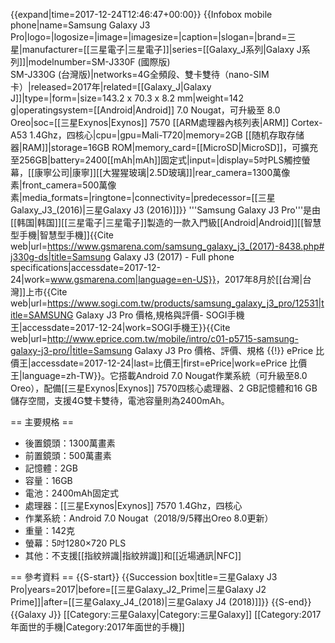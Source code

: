 {{expand|time=2017-12-24T12:46:47+00:00}}
{{Infobox mobile phone|name=Samsung Galaxy J3 Pro|logo=|logosize=|image=|imagesize=|caption=|slogan=|brand=三星|manufacturer=[[三星電子|三星電子]]|series=[[Galaxy_J系列|Galaxy J系列]]|modelnumber=SM-J330F (國際版)<br/>SM-J330G (台灣版)|networks=4G全頻段、雙卡雙待（nano-SIM卡）|released=2017年|related=[[Galaxy_J|Galaxy J]]|type=|form=|size=143.2 x 70.3 x 8.2 mm|weight=142 g|operatingsystem=[[Android|Android]] 7.0 Nougat，可升級至 8.0 Oreo|soc=[[三星Exynos|Exynos]] 7570 [[ARM處理器內核列表|ARM]] Cortex-A53 1.4Ghz，四核心|cpu=|gpu=Mali-T720|memory=2GB [[随机存取存储器|RAM]]|storage=16GB ROM|memory_card=[[MicroSD|MicroSD]]，可擴充至256GB|battery=2400[[mAh|mAh]]固定式|input=|display=5吋PLS觸控螢幕，[[康寧公司|康寧]][[大猩猩玻璃|2.5D玻璃]]|rear_camera=1300萬像素|front_camera=500萬像素|media_formats=|ringtone=|connectivity=|predecessor=[[三星Galaxy_J3_(2016)|三星Galaxy J3 (2016)]]}}
'''Samsung Galaxy J3 Pro'''是由[[韩国|韩国]][[三星電子|三星電子]]製造的一款入門級[[Android|Android]][[智慧型手機|智慧型手機]]<ref>{{Cite web|url=https://www.gsmarena.com/samsung_galaxy_j3_(2017)-8438.php#j330g-ds|title=Samsung Galaxy J3 (2017) - Full phone specifications|accessdate=2017-12-24|work=www.gsmarena.com|language=en-US}}</ref>，2017年8月於[[台灣|台灣]]上市<ref>{{Cite web|url=https://www.sogi.com.tw/products/samsung_galaxy_j3_pro/12531|title=SAMSUNG Galaxy J3 Pro 價格,規格與評價- SOGI手機王|accessdate=2017-12-24|work=SOGI手機王}}</ref><ref>{{Cite web|url=http://www.eprice.com.tw/mobile/intro/c01-p5715-samsung-galaxy-j3-pro/|title=Samsung Galaxy J3 Pro 價格、評價、規格 {{!}} ePrice 比價王|accessdate=2017-12-24|last=比價王|first=ePrice|work=ePrice 比價王|language=zh-TW}}</ref>。它搭載Android 7.0 Nougat作業系統（可升級至8.0 Oreo），配備[[三星Exynos|Exynos]] 7570四核心處理器、2 GB記憶體和16 GB儲存空間，支援4G雙卡雙待，電池容量則為2400mAh。

== 主要規格 ==
* 後置鏡頭：1300萬畫素
* 前置鏡頭：500萬畫素
* 記憶體：2GB
* 容量：16GB
* 電池：2400mAh固定式
* 處理器：[[三星Exynos|Exynos]] 7570 1.4Ghz，四核心
* 作業系統：Android 7.0 Nougat（2018/9/5釋出Oreo 8.0更新）
* 重量：142克
* 螢幕：5吋1280×720 PLS
* 其他：不支援[[指紋辨識|指紋辨識]]和[[近場通訊|NFC]]

== 參考資料 ==
<references />{{S-start}}
{{Succession box|title=三星Galaxy J3 Pro|years=2017|before=[[三星Galaxy_J2_Prime|三星Galaxy J2 Prime]]|after=[[三星Galaxy_J4_(2018)|三星Galaxy J4 (2018)]]}}
{{S-end}}{{Galaxy J}}
[[Category:三星Galaxy|Category:三星Galaxy]]
[[Category:2017年面世的手機|Category:2017年面世的手機]]